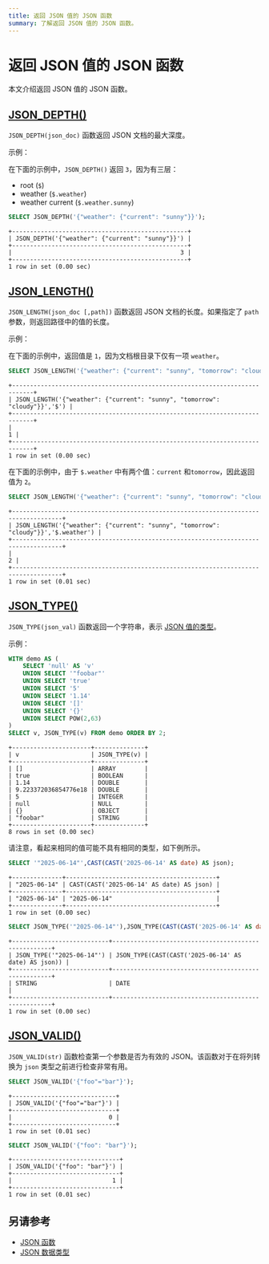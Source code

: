 ```yaml
---
title: 返回 JSON 值的 JSON 函数
summary: 了解返回 JSON 值的 JSON 函数。
---
```


# 返回 JSON 值的 JSON 函数

本文介绍返回 JSON 值的 JSON 函数。

## [JSON_DEPTH()](https://dev.mysql.com/doc/refman/8.0/en/json-attribute-functions.html#function_json-depth)

`JSON_DEPTH(json_doc)` 函数返回 JSON 文档的最大深度。

示例：

在下面的示例中，`JSON_DEPTH()` 返回 `3`，因为有三层：

- root (`$`)
- weather (`$.weather`)
- weather current (`$.weather.sunny`)

```sql
SELECT JSON_DEPTH('{"weather": {"current": "sunny"}}');
```

```
+-------------------------------------------------+
| JSON_DEPTH('{"weather": {"current": "sunny"}}') |
+-------------------------------------------------+
|                                               3 |
+-------------------------------------------------+
1 row in set (0.00 sec)
```

## [JSON_LENGTH()](https://dev.mysql.com/doc/refman/8.0/en/json-attribute-functions.html#function_json-length)

`JSON_LENGTH(json_doc [,path])` 函数返回 JSON 文档的长度。如果指定了 `path` 参数，则返回路径中的值的长度。

示例：

在下面的示例中，返回值是 `1`，因为文档根目录下仅有一项 `weather`。

```sql
SELECT JSON_LENGTH('{"weather": {"current": "sunny", "tomorrow": "cloudy"}}','$');
```

```
+----------------------------------------------------------------------------+
| JSON_LENGTH('{"weather": {"current": "sunny", "tomorrow": "cloudy"}}','$') |
+----------------------------------------------------------------------------+
|                                                                          1 |
+----------------------------------------------------------------------------+
1 row in set (0.00 sec)
```

在下面的示例中，由于 `$.weather` 中有两个值：`current` 和`tomorrow`，因此返回值为 `2`。

```sql
SELECT JSON_LENGTH('{"weather": {"current": "sunny", "tomorrow": "cloudy"}}','$.weather');
```

```
+------------------------------------------------------------------------------------+
| JSON_LENGTH('{"weather": {"current": "sunny", "tomorrow": "cloudy"}}','$.weather') |
+------------------------------------------------------------------------------------+
|                                                                                  2 |
+------------------------------------------------------------------------------------+
1 row in set (0.01 sec)
```

## [JSON_TYPE()](https://dev.mysql.com/doc/refman/8.0/en/json-attribute-functions.html#function_json-type)

`JSON_TYPE(json_val)` 函数返回一个字符串，表示 [JSON 值的类型](/data-type-json.md#json-value-types)。

示例：

```sql
WITH demo AS (
    SELECT 'null' AS 'v'
    UNION SELECT '"foobar"'
    UNION SELECT 'true'
    UNION SELECT '5'
    UNION SELECT '1.14'
    UNION SELECT '[]'
    UNION SELECT '{}'
    UNION SELECT POW(2,63)
)
SELECT v, JSON_TYPE(v) FROM demo ORDER BY 2;
```

```
+----------------------+--------------+
| v                    | JSON_TYPE(v) |
+----------------------+--------------+
| []                   | ARRAY        |
| true                 | BOOLEAN      |
| 1.14                 | DOUBLE       |
| 9.223372036854776e18 | DOUBLE       |
| 5                    | INTEGER      |
| null                 | NULL         |
| {}                   | OBJECT       |
| "foobar"             | STRING       |
+----------------------+--------------+
8 rows in set (0.00 sec)
```

请注意，看起来相同的值可能不具有相同的类型，如下例所示。

```sql
SELECT '"2025-06-14"',CAST(CAST('2025-06-14' AS date) AS json);
```

```
+--------------+------------------------------------------+
| "2025-06-14" | CAST(CAST('2025-06-14' AS date) AS json) |
+--------------+------------------------------------------+
| "2025-06-14" | "2025-06-14"                             |
+--------------+------------------------------------------+
1 row in set (0.00 sec)
```

```sql
SELECT JSON_TYPE('"2025-06-14"'),JSON_TYPE(CAST(CAST('2025-06-14' AS date) AS json));
```

```
+---------------------------+-----------------------------------------------------+
| JSON_TYPE('"2025-06-14"') | JSON_TYPE(CAST(CAST('2025-06-14' AS date) AS json)) |
+---------------------------+-----------------------------------------------------+
| STRING                    | DATE                                                |
+---------------------------+-----------------------------------------------------+
1 row in set (0.00 sec)
```

## [JSON_VALID()](https://dev.mysql.com/doc/refman/8.0/en/json-attribute-functions.html#function_json-valid)

`JSON_VALID(str)` 函数检查第一个参数是否为有效的 JSON。该函数对于在将列转换为 `json` 类型之前进行检查非常有用。

```sql
SELECT JSON_VALID('{"foo"="bar"}');
```

```
+-----------------------------+
| JSON_VALID('{"foo"="bar"}') |
+-----------------------------+
|                           0 |
+-----------------------------+
1 row in set (0.01 sec)
```

```sql
SELECT JSON_VALID('{"foo": "bar"}');
```

```
+------------------------------+
| JSON_VALID('{"foo": "bar"}') |
+------------------------------+
|                            1 |
+------------------------------+
1 row in set (0.01 sec)
```

## 另请参考

- [JSON 函数](/functions-and-operators/json-functions.md)
- [JSON 数据类型](/data-type-json.md)
